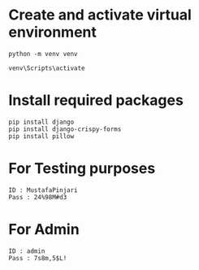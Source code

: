 # Create and activate virtual environment
```
python -m venv venv
```

```
venv\Scripts\activate
```
# Install required packages
```
pip install django
pip install django-crispy-forms
pip install pillow
```
# For Testing purposes
```
ID : MustafaPinjari
Pass : 24%98M#d3
```

# For Admin
```
ID : admin
Pass : 7s8m,5$L!
```
